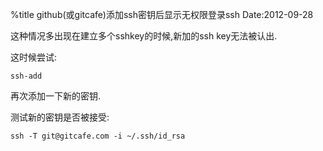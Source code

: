 %title github(或gitcafe)添加ssh密钥后显示无权限登录ssh
Date:2012-09-28

这种情况多出现在建立多个sshkey的时候,新加的ssh key无法被认出.

这时候尝试:
```
ssh-add
```
再次添加一下新的密钥.

测试新的密钥是否被接受:
```
ssh -T git@gitcafe.com -i ~/.ssh/id_rsa
```
